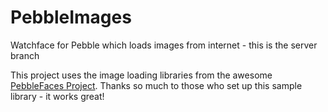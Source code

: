 # PebbleImages
Watchface for Pebble which loads images from internet - this is the server branch

This project uses the image loading libraries from the awesome [PebbleFaces Project](https://github.com/pebble-examples/pebble-faces). Thanks so much to those who set up this sample library - it works great!
